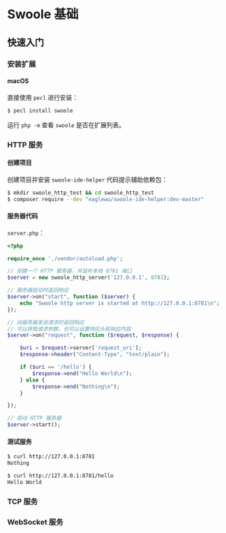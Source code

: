 # Swoole 基础

## 快速入门

### 安装扩展

#### macOS

直接使用 `pecl` 进行安装：

```bash
$ pecl install swoole
```

运行 `php -m` 查看 `swoole` 是否在扩展列表。

### HTTP 服务

#### 创建项目

创建项目并安装 `swoole-ide-helper` 代码提示辅助依赖包：

```bash
$ mkdir swoole_http_test && cd swoole_http_test
$ composer require --dev "eaglewu/swoole-ide-helper:dev-master"
```

#### 服务器代码

`server.php`：

```php
<?php

require_once './vendor/autoload.php';

// 创建一个 HTTP 服务器，并监听本地 8781 端口
$server = new swoole_http_server('127.0.0.1', 8781);

// 服务器启动时返回响应
$server->on("start", function ($server) {
    echo "Swoole http server is started at http://127.0.0.1:8781\n";
});

// 向服务器发送请求时返回响应
// 可以获取请求参数，也可以设置响应头和响应内容
$server->on("request", function ($request, $response) {

    $uri = $request->server['request_uri'];
    $response->header("Content-Type", "text/plain");

    if ($uri == '/hello') {
        $response->end("Hello World\n");
    } else {
        $response->end("Nothing\n");
    }

});

// 启动 HTTP 服务器
$server->start();
```

#### 测试服务

```bash
$ curl http://127.0.0.1:8781
Nothing

$ curl http://127.0.0.1:8781/hello
Hello World
```

### TCP 服务

### WebSocket 服务
